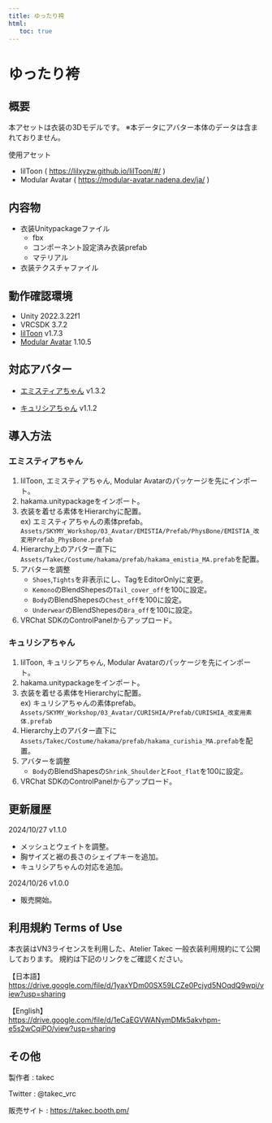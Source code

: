 ```yaml
---
title: ゆったり袴 
html:
   toc: true
---
```


# ゆったり袴

## 概要
本アセットは衣装の3Dモデルです。
※本データにアバター本体のデータは含まれておりません。

使用アセット
* lilToon ( https://lilxyzw.github.io/lilToon/#/ )
* Modular Avatar ( https://modular-avatar.nadena.dev/ja/ )

## 内容物
* 衣装Unitypackageファイル
  * fbx
  * コンポーネント設定済み衣装prefab
  * マテリアル
* 衣装テクスチャファイル

## 動作確認環境
* Unity 2022.3.22f1
* VRCSDK 3.7.2
* [lilToon](https://lilxyzw.github.io/lilToon/#/) v1.7.3
* [Modular Avatar](https://modular-avatar.nadena.dev/ja/) 1.10.5

## 対応アバター
* [エミスティアちゃん](https://skymy.booth.pm/items/2992265) v1.3.2
<!-- * [ユリスフィアちゃん](https://skymy.booth.pm/items/3486694) v1.4.1 -->
* [キュリシアちゃん](https://skymy.booth.pm/items/3990670) v1.1.2
<!-- * [リミリアちゃん](https://skymy.booth.pm/items/4365043) v1.0.8 -->
<!-- * [エルキュナ2ちゃん](https://skymy.booth.pm/items/4926689) v1.6 -->
<!-- * [ミコミアちゃん](https://skymy.booth.pm/items/5967855) v2.5 -->
<!-- * [ルナールちゃん](https://booth.pm/ja/items/5319407) v1.18 -->
<!-- * [リリウムちゃん](https://booth.pm/ja/items/2745904) v1.02 -->
<!-- * [桔梗ちゃん](https://booth.pm/ja/items/3681787) v1.04 -->

## 導入方法

### エミスティアちゃん
1. lilToon, エミスティアちゃん, Modular Avatarのパッケージを先にインポート。
2. hakama.unitypackageをインポート。
3. 衣装を着せる素体をHierarchyに配置。<br>
   ex) エミスティアちゃんの素体prefab。<br>
   `Assets/SKYMY_Workshop/03_Avatar/EMISTIA/Prefab/PhysBone/EMISTIA_改変用Prefab_PhysBone.prefab`
4. Hierarchy上のアバター直下に`Assets/Takec/Costume/hakama/prefab/hakama_emistia_MA.prefab`を配置。
5. アバターを調整
   * `Shoes`,`Tights`を非表示にし、TagをEditorOnlyに変更。
   * `Kemono`のBlendShepesの`Tail_cover_off`を100に設定。
   * `Body`のBlendShepesの`Chest_off`を100に設定。
   * `Underwear`のBlendShepesの`Bra_off`を100に設定。
6. VRChat SDKのControlPanelからアップロード。

<!-- ### ユリスフィアちゃん
1. lilToon, ユリスフィアちゃん, Modular Avatarのパッケージを先にインポート。
2. hakama.unitypackageをインポート。
3. 衣装を着せる素体をHierarchyに配置。<br>
   ex) ユリスフィアちゃんの素体prefab。<br>
   `Assets/SKYMY_Workshop/03_Avatar/YRISPHERE/Prefab/PhysBone/YRISPHERE_改変用素体_PhysBone.prefab`
4. Hierarchy上のアバター直下に`Assets/Takec/Costume/hakama/prefab/hakama_yrisphere_MA.prefab`を配置。
5. アバターを調整
   * `Kneehigh`と`Underwear`を非表示にし、TagをEditorOnlyに変更。
   * `Body`のBlendShapesの`Foot_Heel`と`Leg_off`を0に設定。
6. VRChat SDKのControlPanelからアップロード。 -->

### キュリシアちゃん
1. lilToon, キュリシアちゃん, Modular Avatarのパッケージを先にインポート。
2. hakama.unitypackageをインポート。
3. 衣装を着せる素体をHierarchyに配置。<br>
   ex) キュリシアちゃんの素体prefab。<br>
   `Assets/SKYMY_Workshop/03_Avatar/CURISHIA/Prefab/CURISHIA_改変用素体.prefab`
4. Hierarchy上のアバター直下に`Assets/Takec/Costume/hakama/prefab/hakama_curishia_MA.prefab`を配置。
5. アバターを調整
   * `Body`のBlendShapesの`Shrink_Shoulder`と`Foot_flat`を100に設定。
6. VRChat SDKのControlPanelからアップロード。

<!-- ### リミリアちゃん
1. lilToon, リミリアちゃん, Modular Avatarのパッケージを先にインポート。
2. hakama.unitypackageをインポート。
3. 衣装を着せる素体をHierarchyに配置。<br>
   ex) リミリアちゃんの素体prefab。<br>
   `Assets/SKYMY_Workshop/03_Avatar/LIMILIA/Prefab/LIMILIA_改変用Prefab.prefab`
4. Hierarchy上のアバター直下に`Assets/Takec/Costume/hakama/prefab/hakama_limilia_MA.prefab`を配置。
5. アバターを調整
   * `Boots`,`Tights`,`Underwear`を非表示にし、TagをEditorOnlyに変更。
6. VRChat SDKのControlPanelからアップロード。 -->

<!-- ### エルキュナ2ちゃん
1. lilToon, エルキュナ2ちゃん, Modular Avatarのパッケージを先にインポート。
2. hakama.unitypackageをインポート。
3. 衣装を着せる素体をHierarchyに配置。<br>
   ex) エルキュナ2ちゃんの素体prefab。<br>
   `Assets/SKYMY_Workshop/03_Avatar/ERUQYUNA2/Prefab/ERUQYUNA2_素体Variant.prefab`
4. Hierarchy上のアバター直下に`Assets/Takec/Costume/hakama/prefab/hakama_eruqyuna2_MA.prefab`を配置。
5. アバターを調整
   * `Underwear_er`を非表示にし、TagをEditorOnlyに変更。
6. VRChat SDKのControlPanelからアップロード。 -->

<!-- ### ミコミアちゃん
1. lilToon, ミコミアちゃん, Modular Avatarのパッケージを先にインポート。
2. hakama.unitypackageをインポート。
3. 衣装を着せる素体をHierarchyに配置。<br>
   ex) ミコミアちゃんの素体prefab<br>
   `Assets/SKYMY_Workshop/03_Avatar/MIKOMIA/Prefab/MIKOMIA_OriginalSotai2_kisekae`
4. Hierarchy上のアバター直下に`Assets/Takec/Costume/hakama/prefab/hakama_mikomia_MA.prefab`を配置。
5. アバターを調整
   * `Mi_Body_Torso`のBlend Shapeの`Foot flat`を100に設定。
   * `Mi_Drawers`,`Mi_Underwear`を非表示にし、TagをEditorOnlyに変更。
6. VRChat SDKのControlPanelからアップロード。 -->

<!-- ### ルナールちゃん
1. lilToon, ルナールちゃん, Modular Avatarのパッケージを先にインポート。
2. hakama.unitypackageをインポート。
3. 衣装を着せる素体をHierarchyに配置。<br>
   ex) ルナールちゃんの素体prefab<br>
   `Assets/_Studio_7tsuki/7st01_Renard/着せ替え/7st01_Renard_Base Variant`
4. Hierarchy上のアバター直下に`Assets/Takec/Costume/hakama/prefab/hakama_renard_MA.prefab`を配置。
5. アバターを調整
   * `UnderWear`を非表示にし、TagをEditorOnlyに変更。
6. VRChat SDKのControlPanelからアップロード。 -->

<!-- ### リリウムちゃん
1. lilToon, リリウムちゃん, Modular Avatarのパッケージを先にインポート。
2. hakama.unitypackageをインポート。
3. 衣装を着せる素体をHierarchyに配置。<br>
   ex) リリウムちゃんの素体prefab<br>
   `Assets/Stray_Lamb/Lilium/Plefab/Lilium_Sotai_PB.prefab`
4. Hierarchy上のアバター直下に`Assets/Takec/Costume/hakama/prefab/hakama_lilium_MA.prefab`を配置。
5. アバターを調整
   * `Wear_Under`を非表示にし、TagをEditorOnlyに変更。
6. VRChat SDKのControlPanelからアップロード。
   * リリウムちゃんv1.02では、プレファブにDynamicBone Colliderが残っています。VRChat SDKのValidationsにてエラーが出ている場合は、Auto FixでPhysBone Colliderに置き換えてください。
   * ArmatureのHairに設定されているPhysBoneのCollidersの設定が抜けているので、Head(DynamicBornCollider)を設定してください。 -->

<!-- ### 桔梗ちゃん
1. lilToon, 桔梗ちゃん, Modular Avatarのパッケージを先にインポート。
2. hakama.unitypackageをインポート。
3. 衣装を着せる素体をHierarchyに配置。<br>
   ex) 桔梗ちゃんの素体prefab<br>
   `Assets/Kikyo/Prefab/Kikyo_PB_kisekae.prefab`
4. Hierarchy上のアバター直下に`Assets/Takec/Costume/hakama/prefab/hakama_kikyo_MA.prefab`を配置。
5. アバターを調整
   * `Kikyo_Bra`,`Kikyo_GarterBelt`,`Kikyo_Shorts`を非表示にし、TagをEditorOnlyに変更。
6. VRChat SDKのControlPanelからアップロード。 -->

## 更新履歴
2024/10/27 v1.1.0
* メッシュとウェイトを調整。
* 胸サイズと裾の長さのシェイプキーを追加。
* キュリシアちゃんの対応を追加。

2024/10/26 v1.0.0
* 販売開始。

## 利用規約 Terms of Use
本衣装はVN3ライセンスを利用した、Atelier Takec 一般衣装利用規約にて公開しております。
規約は下記のリンクをご確認ください。

【日本語】<br>
https://drive.google.com/file/d/1yaxYDm00SX59LCZe0Pcjyd5NOqdQ9wpi/view?usp=sharing

【English】<br>
https://drive.google.com/file/d/1eCaEGVWANymDMk5akvhpm-e5s2wCqiPO/view?usp=sharing

## その他
製作者
: takec

Twitter
: @takec_vrc

販売サイト
: https://takec.booth.pm/